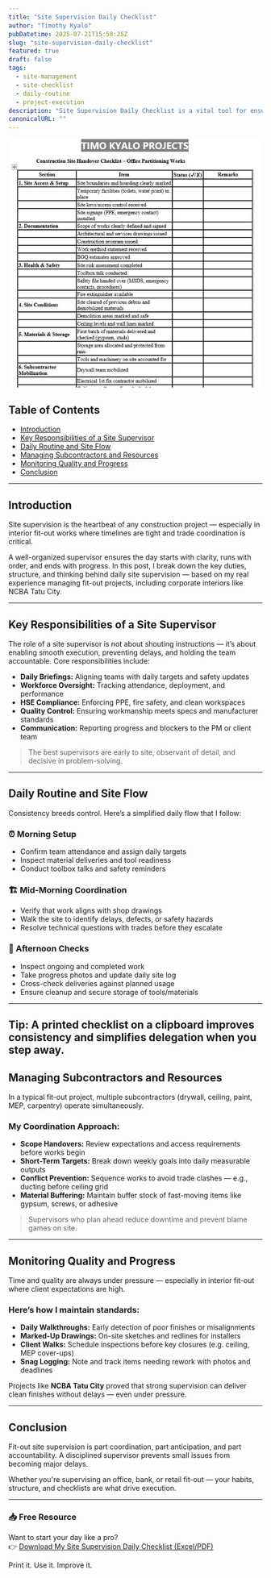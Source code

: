```yaml
---
title: "Site Supervision Daily Checklist"
author: "Timothy Kyalo"
pubDatetime: 2025-07-21T15:58:25Z
slug: "site-supervision-daily-checklist"
featured: true
draft: false
tags:
  - site-management
  - site-checklist
  - daily-routine
  - project-execution
description: "Site Supervision Daily Checklist is a vital tool for ensuring smooth construction operations by tracking daily tasks, safety protocols, and workforce activities. This blog explores how a well-structured checklist enhances site accountability, minimizes delays, and maintains quality standards."
canonicalURL: ""
---
```


<p align="center">
  <img src="public/images/Checklist.JPG" alt="Site Supervision Checklist" style="max-width: 100%; height: auto;" />
</p>

## Table of Contents
- [Introduction](#introduction)  
- [Key Responsibilities of a Site Supervisor](#key-responsibilities-of-a-site-supervisor)  
- [Daily Routine and Site Flow](#daily-routine-and-site-flow)  
- [Managing Subcontractors and Resources](#managing-subcontractors-and-resources)  
- [Monitoring Quality and Progress](#monitoring-quality-and-progress)  
- [Conclusion](#conclusion)  

---

## Introduction

Site supervision is the heartbeat of any construction project — especially in interior fit-out works where timelines are tight and trade coordination is critical.

A well-organized supervisor ensures the day starts with clarity, runs with order, and ends with progress. In this post, I break down the key duties, structure, and thinking behind daily site supervision — based on my real experience managing fit-out projects, including corporate interiors like NCBA Tatu City.

---

## Key Responsibilities of a Site Supervisor

The role of a site supervisor is not about shouting instructions — it’s about enabling smooth execution, preventing delays, and holding the team accountable. Core responsibilities include:

- **Daily Briefings:** Aligning teams with daily targets and safety updates  
- **Workforce Oversight:** Tracking attendance, deployment, and performance  
- **HSE Compliance:** Enforcing PPE, fire safety, and clean workspaces  
- **Quality Control:** Ensuring workmanship meets specs and manufacturer standards  
- **Communication:** Reporting progress and blockers to the PM or client team  

> The best supervisors are early to site, observant of detail, and decisive in problem-solving.

---

## Daily Routine and Site Flow

Consistency breeds control. Here’s a simplified daily flow that I follow:

### ⏰ Morning Setup
- Confirm team attendance and assign daily targets
- Inspect material deliveries and tool readiness
- Conduct toolbox talks and safety reminders

### 🏗️ Mid-Morning Coordination
- Verify that work aligns with shop drawings
- Walk the site to identify delays, defects, or safety hazards
- Resolve technical questions with trades before they escalate

### 📝 Afternoon Checks
- Inspect ongoing and completed work
- Take progress photos and update daily site log
- Cross-check deliveries against planned usage
- Ensure cleanup and secure storage of tools/materials
---
Tip: A printed checklist on a clipboard improves consistency and simplifies delegation when you step away.
---

## Managing Subcontractors and Resources

In a typical fit-out project, multiple subcontractors (drywall, ceiling, paint, MEP, carpentry) operate simultaneously.

### My Coordination Approach:
- **Scope Handovers:** Review expectations and access requirements before works begin  
- **Short-Term Targets:** Break down weekly goals into daily measurable outputs  
- **Conflict Prevention:** Sequence works to avoid trade clashes — e.g., ducting before ceiling grid  
- **Material Buffering:** Maintain buffer stock of fast-moving items like gypsum, screws, or adhesive  

> Supervisors who plan ahead reduce downtime and prevent blame games on site.

---

## Monitoring Quality and Progress

Time and quality are always under pressure — especially in interior fit-out where client expectations are high.

### Here’s how I maintain standards:
- **Daily Walkthroughs:** Early detection of poor finishes or misalignments  
- **Marked-Up Drawings:** On-site sketches and redlines for installers  
- **Client Walks:** Schedule inspections before key closures (e.g. ceiling, MEP cover-ups)  
- **Snag Logging:** Note and track items needing rework with photos and deadlines  

Projects like **NCBA Tatu City** proved that strong supervision can deliver clean finishes without delays — even under pressure.

---

## Conclusion

Fit-out site supervision is part coordination, part anticipation, and part accountability. A disciplined supervisor prevents small issues from becoming major delays.

Whether you're supervising an office, bank, or retail fit-out — your habits, structure, and checklists are what drive execution.

---

### 📥 Free Resource  
Want to start your day like a pro?  
👉 [Download My Site Supervision Daily Checklist (Excel/PDF)](https://timokyaloprojects.gumroad.com/l/jpbfsz)

Print it. Use it. Improve it.

